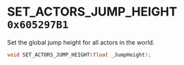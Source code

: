# SET_ACTORS_JUMP_HEIGHT `0x605297B1`

Set the global jump height for all actors in the world.

```cpp
void SET_ACTORS_JUMP_HEIGHT(float _JumpHeight);
```